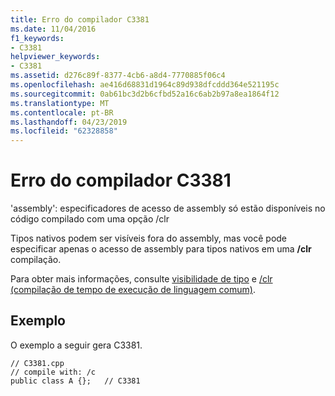 ```yaml
---
title: Erro do compilador C3381
ms.date: 11/04/2016
f1_keywords:
- C3381
helpviewer_keywords:
- C3381
ms.assetid: d276c89f-8377-4cb6-a8d4-7770885f06c4
ms.openlocfilehash: ae416d68831d1964c89d938dfcddd364e521195c
ms.sourcegitcommit: 0ab61bc3d2b6cfbd52a16c6ab2b97a8ea1864f12
ms.translationtype: MT
ms.contentlocale: pt-BR
ms.lasthandoff: 04/23/2019
ms.locfileid: "62328858"
---
```

# <a name="compiler-error-c3381"></a>Erro do compilador C3381

'assembly': especificadores de acesso de assembly só estão disponíveis no código compilado com uma opção /clr

Tipos nativos podem ser visíveis fora do assembly, mas você pode especificar apenas o acesso de assembly para tipos nativos em uma **/clr** compilação.

Para obter mais informações, consulte [visibilidade de tipo](../../dotnet/how-to-define-and-consume-classes-and-structs-cpp-cli.md#BKMK_Type_visibility) e [/clr (compilação de tempo de execução de linguagem comum)](../../build/reference/clr-common-language-runtime-compilation.md).

## <a name="example"></a>Exemplo

O exemplo a seguir gera C3381.

```
// C3381.cpp
// compile with: /c
public class A {};   // C3381
```